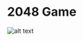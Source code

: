 # 2048 Game
![alt text](https://www.elcartapaciodegollum.com/wp-content/uploads/2020/10/2048_Screenshot.png)
